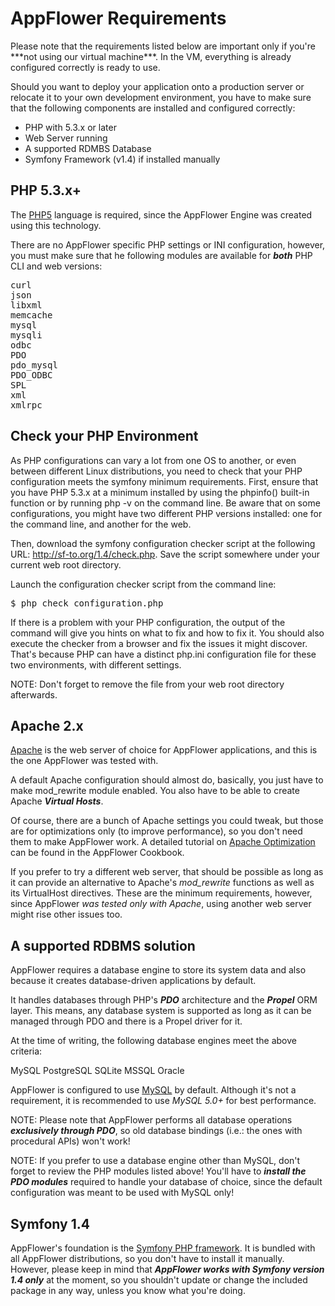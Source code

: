 # AppFlower Requirements

<p class="warning">Please note that the requirements listed below are important only if you're ***not using our virtual machine***. In the VM, everything is already configured correctly is ready to use.

Should you want to deploy your application onto a production server or relocate it to your own development environment, you have to make
sure that the following components are installed and configured correctly:

<ul>
<li>PHP with 5.3.x or later</li>
<li>Web Server running </li>
<li>A supported RDMBS Database</li>
<li>Symfony Framework (v1.4) if installed manually</li>
</ul>



## PHP 5.3.x+

The <a href="http://www.php.net" target="_bank">PHP5</a> language is required, since the AppFlower Engine was created using this technology.

There are no AppFlower specific PHP settings or INI configuration, however, you must make sure that he following modules
are available for ***both*** PHP CLI and web versions:

<pre>
curl
json
libxml
memcache
mysql
mysqli
odbc
PDO
pdo_mysql
PDO_ODBC
SPL
xml
xmlrpc
</pre>

## Check your PHP Environment
As PHP configurations can vary a lot from one OS to another, or even between different Linux distributions, you need to check that your PHP configuration meets the symfony minimum requirements. First, ensure that you have PHP 5.3.x at a minimum installed by using the phpinfo() built-in function or by running php -v on the command line. Be aware that on some configurations, you might have two different PHP versions installed: one for the command line, and another for the web.

Then, download the symfony configuration checker script at the following URL:
<a href="http://sf-to.org/1.4/check.php">http://sf-to.org/1.4/check.php</a>. Save the script somewhere under your current web root directory.

Launch the configuration checker script from the command line:
<pre>
$ php check_configuration.php
</pre>

If there is a problem with your PHP configuration, the output of the command will give you hints on what to fix and how to fix it. You should also execute the checker from a browser and fix the issues it might discover. That's because PHP can have a distinct php.ini configuration file for these two environments, with different settings.

NOTE: Don't forget to remove the file from your web root directory afterwards.

## Apache 2.x

<a href="http://httpd.apache.org/" target="_bank">Apache</a> is the web server of choice for AppFlower applications, and this is the one AppFlower was tested with.

A default Apache configuration should almost do, basically, you just have to make mod_rewrite module enabled. You also have to be able to create Apache ***Virtual 
Hosts***.

Of course, there are a bunch of Apache settings you could tweak, but those are for optimizations only (to improve performance), so you don't need them to make AppFlower work.
A detailed tutorial on <a href="/doc/1_1/cookbook_apacheoptimization" >Apache Optimization</a> can be found in the AppFlower Cookbook. 

If you prefer to try a different web server, that should be possible as long as it can provide an alternative to Apache's _mod_rewrite_ functions as well as its <span 
class="code_snippet">VirtualHost directives. These are the minimum requirements, however, since AppFlower _was tested only with Apache_, using another web server might rise other issues too.


## A supported RDBMS solution

AppFlower requires a database engine to store its system data and also because it creates database-driven applications by default.

It handles databases through PHP's ***PDO*** architecture and the ***Propel*** ORM layer. This means, any database system is supported as long as it can be managed through PDO and there is a Propel driver 
for it.

At the time of writing, the following database engines meet the above criteria:

MySQL
PostgreSQL
SQLite
MSSQL
Oracle

AppFlower is configured to use <a href="http://www.mysql.com" target="_bank">MySQL</a> by default. Although it's not a requirement, it is recommended to use _MySQL 5.0+_ for best performance.

NOTE: Please note that AppFlower performs all database operations ***exclusively through PDO***, so old database bindings (i.e.: the ones with procedural APIs) won't work!

NOTE: If you prefer to use a database engine other than MySQL, don't forget to review the PHP modules listed above! You'll have to
***install the PDO modules*** required to handle your database of choice, since the default configuration was meant to be used with MySQL only!

## Symfony 1.4

AppFlower's foundation is the <a href="http://www.symfony-project.org" >Symfony PHP framework</a>. It is bundled with all AppFlower distributions, so you don't have to install it manually. 
However, please keep in mind that ***AppFlower works with Symfony version 1.4 only*** at the moment, so you shouldn't update or change the included package in any way, unless you know what you're doing.
